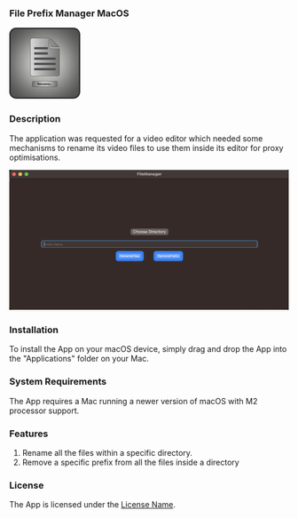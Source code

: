 ### File Prefix Manager MacOS

![App Logo](https://github.com/GalatanuBogdan/FileManagerMacOS/blob/main/FileManager/Assets.xcassets/AppIcon.appiconset/128x128.png)

### Description
The application was requested for a video editor which needed some mechanisms to rename its video files to use them inside its editor for proxy optimisations. 


![App UI](https://github.com/GalatanuBogdan/FileManagerMacOS/blob/main/Screenshot%202023-07-30%20at%2015.21.01.png)

### Installation

To install the App on your macOS device, simply drag and drop the App into the "Applications" folder on your Mac.

### System Requirements

The App requires a Mac running a newer version of macOS with M2 processor support.

### Features

1)  Rename all the files within a specific directory.
2)  Remove a specific prefix from all the files inside a directory

### License

The App is licensed under the [License Name](https://github.com/GalatanuBogdan/FileManagerMacOS/blob/main/LICENSE).

